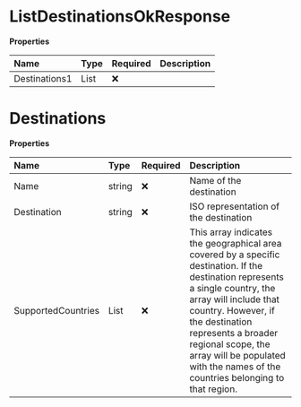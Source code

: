 # ListDestinationsOkResponse

**Properties**

| Name          | Type               | Required | Description |
| :------------ | :----------------- | :------- | :---------- |
| Destinations1 | List<Destinations> | ❌       |             |

# Destinations

**Properties**

| Name               | Type         | Required | Description                                                                                                                                                                                                                                                                                                               |
| :----------------- | :----------- | :------- | :------------------------------------------------------------------------------------------------------------------------------------------------------------------------------------------------------------------------------------------------------------------------------------------------------------------------ |
| Name               | string       | ❌       | Name of the destination                                                                                                                                                                                                                                                                                                   |
| Destination        | string       | ❌       | ISO representation of the destination                                                                                                                                                                                                                                                                                     |
| SupportedCountries | List<string> | ❌       | This array indicates the geographical area covered by a specific destination. If the destination represents a single country, the array will include that country. However, if the destination represents a broader regional scope, the array will be populated with the names of the countries belonging to that region. |
